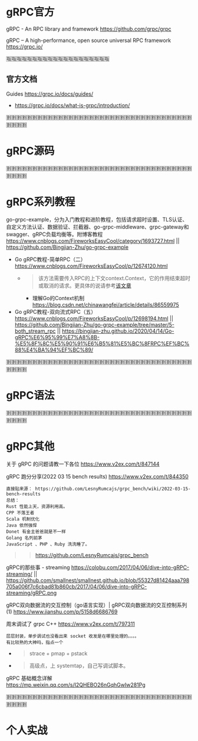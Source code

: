 
# gRPC官方

gRPC - An RPC library and framework https://github.com/grpc/grpc

gRPC – A high-performance, open source universal RPC framework https://grpc.io/

:u6307::u6307::u6307::u6307::u6307::u6307::u6307::u6307::u6307::u6307::u6307::u6307::u6307::u6307::u6307::u6307::u6307::u6307::u6307::u6307:

## 官方文档

Guides https://grpc.io/docs/guides/
- https://grpc.io/docs/what-is-grpc/introduction/

:u5272::u5272::u5272::u5272::u5272::u5272::u5272::u5272::u5272::u5272::u5272::u5272::u5272::u5272::u5272::u5272::u5272::u5272::u5272::u5272::u5272::u5272::u5272::u5272::u5272::u5272::u5272::u5272::u5272::u5272::u5272::u5272::u5272::u5272::u5272::u5272::u5272::u5272::u5272::u5272:

# gRPC源码

:u5272::u5272::u5272::u5272::u5272::u5272::u5272::u5272::u5272::u5272::u5272::u5272::u5272::u5272::u5272::u5272::u5272::u5272::u5272::u5272::u5272::u5272::u5272::u5272::u5272::u5272::u5272::u5272::u5272::u5272::u5272::u5272::u5272::u5272::u5272::u5272::u5272::u5272::u5272::u5272:

# gRPC系列教程

go-grpc-example，分为入门教程和进阶教程，包括请求超时设置、TLS认证、自定义方法认证、数据验证、拦截器、go-grpc-middleware、grpc-gateway和swagger、gRPC负载均衡等。附博客教程 https://www.cnblogs.com/FireworksEasyCool/category/1693727.html || https://github.com/Bingjian-Zhu/go-grpc-example
- Go gRPC教程-简单RPC（二） https://www.cnblogs.com/FireworksEasyCool/p/12674120.html
  * > 该方法需要传入RPC的上下文context.Context，它的作用结束超时或取消的请求。更具体的说请参考[该文章](https://blog.csdn.net/chinawangfei/article/details/86559975)
    + 理解Go的Context机制 https://blog.csdn.net/chinawangfei/article/details/86559975
- Go gRPC教程-双向流式RPC（五） https://www.cnblogs.com/FireworksEasyCool/p/12698194.html || https://github.com/Bingjian-Zhu/go-grpc-example/tree/master/5-both_stream_rpc || https://bingjian-zhu.github.io/2020/04/14/Go-gRPC%E6%95%99%E7%A8%8B-%E5%8F%8C%E5%90%91%E6%B5%81%E5%BC%8FRPC%EF%BC%88%E4%BA%94%EF%BC%89/

:u5272::u5272::u5272::u5272::u5272::u5272::u5272::u5272::u5272::u5272::u5272::u5272::u5272::u5272::u5272::u5272::u5272::u5272::u5272::u5272::u5272::u5272::u5272::u5272::u5272::u5272::u5272::u5272::u5272::u5272::u5272::u5272::u5272::u5272::u5272::u5272::u5272::u5272::u5272::u5272:

# gRPC语法

:u5272::u5272::u5272::u5272::u5272::u5272::u5272::u5272::u5272::u5272::u5272::u5272::u5272::u5272::u5272::u5272::u5272::u5272::u5272::u5272::u5272::u5272::u5272::u5272::u5272::u5272::u5272::u5272::u5272::u5272::u5272::u5272::u5272::u5272::u5272::u5272::u5272::u5272::u5272::u5272:

# gRPC其他

关于 gRPC 的问题请教一下各位 https://www.v2ex.com/t/847144

gRPC 跑分分享(2022 03 15 bench results) https://www.v2ex.com/t/844350
```console
直接贴来源： https://github.com/LesnyRumcajs/grpc_bench/wiki/2022-03-15-bench-results
总结：
Rust 性能上天，资源利用高。
CPP 不落王者
Scala 机制优化
Java 依然强悍
Donet 有金主爸爸就是不一样
Golang 名列前茅
JavaScript 、PHP 、Ruby 洗洗睡了。
```
>> https://github.com/LesnyRumcajs/grpc_bench

gRPC的那些事 - streaming https://colobu.com/2017/04/06/dive-into-gRPC-streaming/ || https://github.com/smallnest/smallnest.github.io/blob/55327d81424aaa798705a006f7c6cbad81b860cb/2017/04/06/dive-into-gRPC-streaming/gRPC.png

gRPC双向数据流的交互控制（go语言实现）| gRPC双向数据流的交互控制系列(1) https://www.jianshu.com/p/5158d6686769

周末调试了 grpc C++ https://www.v2ex.com/t/797311
```console
层层封装，单步调试也没看出来 socket 收发是在哪里处理的。。。。
有比较熟的大神吗，指点一个
```
- > strace + pmap + pstack
- > 高级点，上 systemtap，自己写调试脚本。

gRPC 基础概念详解 https://mp.weixin.qq.com/s/I2QHEBO26nGqhGwIw281Pg

:u5272::u5272::u5272::u5272::u5272::u5272::u5272::u5272::u5272::u5272::u5272::u5272::u5272::u5272::u5272::u5272::u5272::u5272::u5272::u5272::u5272::u5272::u5272::u5272::u5272::u5272::u5272::u5272::u5272::u5272::u5272::u5272::u5272::u5272::u5272::u5272::u5272::u5272::u5272::u5272:

# 个人实战
